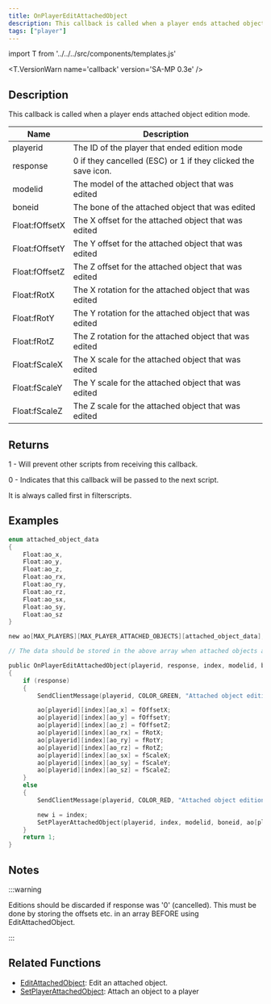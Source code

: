 ```yaml
---
title: OnPlayerEditAttachedObject
description: This callback is called when a player ends attached object edition mode.
tags: ["player"]
---
```


import T from '../../../src/components/templates.js'

<T.VersionWarn name='callback' version='SA-MP 0.3e' />

## Description

This callback is called when a player ends attached object edition mode.

| Name           | Description                                                   |
| -------------- | ------------------------------------------------------------- |
| playerid       | The ID of the player that ended edition mode                  |
| response       | 0 if they cancelled (ESC) or 1 if they clicked the save icon. |
| modelid        | The model of the attached object that was edited              |
| boneid         | The bone of the attached object that was edited               |
| Float:fOffsetX | The X offset for the attached object that was edited          |
| Float:fOffsetY | The Y offset for the attached object that was edited          |
| Float:fOffsetZ | The Z offset for the attached object that was edited          |
| Float:fRotX    | The X rotation for the attached object that was edited        |
| Float:fRotY    | The Y rotation for the attached object that was edited        |
| Float:fRotZ    | The Z rotation for the attached object that was edited        |
| Float:fScaleX  | The X scale for the attached object that was edited           |
| Float:fScaleY  | The Y scale for the attached object that was edited           |
| Float:fScaleZ  | The Z scale for the attached object that was edited           |

## Returns

1 - Will prevent other scripts from receiving this callback.

0 - Indicates that this callback will be passed to the next script.

It is always called first in filterscripts.

## Examples

```c
enum attached_object_data
{
    Float:ao_x,
    Float:ao_y,
    Float:ao_z,
    Float:ao_rx,
    Float:ao_ry,
    Float:ao_rz,
    Float:ao_sx,
    Float:ao_sy,
    Float:ao_sz
}

new ao[MAX_PLAYERS][MAX_PLAYER_ATTACHED_OBJECTS][attached_object_data];

// The data should be stored in the above array when attached objects are attached.

public OnPlayerEditAttachedObject(playerid, response, index, modelid, boneid, Float:fOffsetX, Float:fOffsetY, Float:fOffsetZ, Float:fRotX, Float:fRotY, Float:fRotZ, Float:fScaleX, Float:fScaleY, Float:fScaleZ)
{
    if (response)
    {
        SendClientMessage(playerid, COLOR_GREEN, "Attached object edition saved.");

        ao[playerid][index][ao_x] = fOffsetX;
        ao[playerid][index][ao_y] = fOffsetY;
        ao[playerid][index][ao_z] = fOffsetZ;
        ao[playerid][index][ao_rx] = fRotX;
        ao[playerid][index][ao_ry] = fRotY;
        ao[playerid][index][ao_rz] = fRotZ;
        ao[playerid][index][ao_sx] = fScaleX;
        ao[playerid][index][ao_sy] = fScaleY;
        ao[playerid][index][ao_sz] = fScaleZ;
    }
    else
    {
        SendClientMessage(playerid, COLOR_RED, "Attached object edition not saved.");

        new i = index;
        SetPlayerAttachedObject(playerid, index, modelid, boneid, ao[playerid][i][ao_x], ao[playerid][i][ao_y], ao[playerid][i][ao_z], ao[playerid][i][ao_rx], ao[playerid][i][ao_ry], ao[playerid][i][ao_rz], ao[playerid][i][ao_sx], ao[playerid][i][ao_sy], ao[playerid][i][ao_sz]);
    }
    return 1;
}
```

## Notes

:::warning

Editions should be discarded if response was '0' (cancelled). This must be done by storing the offsets etc. in an array BEFORE using EditAttachedObject.

:::

## Related Functions

- [EditAttachedObject](../functions/EditAttachedObject.md): Edit an attached object.
- [SetPlayerAttachedObject](../functions/SetPlayerAttachedObject.md): Attach an object to a player
